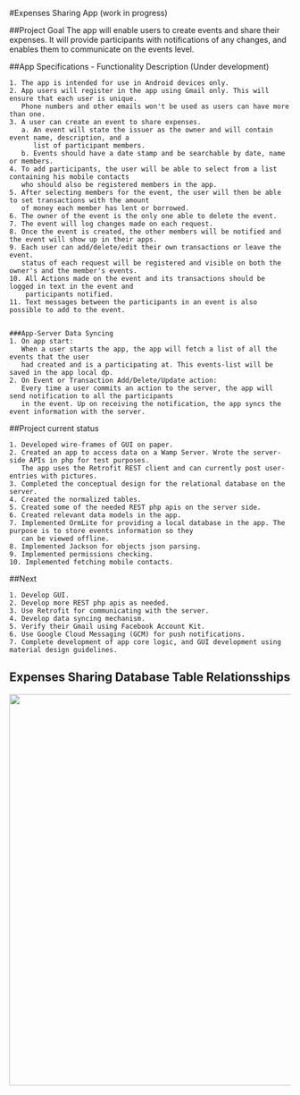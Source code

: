 #Expenses Sharing App (work in progress)

##Project Goal
The app will enable users to create events and share their expenses. It will provide participants 
with notifications of any changes, and enables them to communicate on the events level. 

##App Specifications - Functionality Description (Under development)
```
1. The app is intended for use in Android devices only. 
2. App users will register in the app using Gmail only. This will ensure that each user is unique. 
   Phone numbers and other emails won't be used as users can have more than one.
3. A user can create an event to share expenses. 
   a. An event will state the issuer as the owner and will contain event name, description, and a 
      list of participant members. 
   b. Events should have a date stamp and be searchable by date, name or members.
4. To add participants, the user will be able to select from a list containing his mobile contacts 
   who should also be registered members in the app. 
5. After selecting members for the event, the user will then be able to set transactions with the amount 
   of money each member has lent or borrowed. 
6. The owner of the event is the only one able to delete the event. 
7. The event will log changes made on each request. 
8. Once the event is created, the other members will be notified and the event will show up in their apps. 
9. Each user can add/delete/edit their own transactions or leave the event. 
   status of each request will be registered and visible on both the owner's and the member's events.  
10. All Actions made on the event and its transactions should be logged in text in the event and 
    participants notified.
11. Text messages between the participants in an event is also possible to add to the event. 


###App-Server Data Syncing
1. On app start: 
   When a user starts the app, the app will fetch a list of all the events that the user
   had created and is a participating at. This events-list will be saved in the app local dp. 
2. On Event or Transaction Add/Delete/Update action:
   Every time a user commits an action to the server, the app will send notification to all the participants
   in the event. Up on receiving the notification, the app syncs the event information with the server.     
```

##Project current status
```
1. Developed wire-frames of GUI on paper.
2. Created an app to access data on a Wamp Server. Wrote the server-side APIs in php for test purposes. 
   The app uses the Retrofit REST client and can currently post user-entries with pictures. 
3. Completed the conceptual design for the relational database on the server.
4. Created the normalized tables.
5. Created some of the needed REST php apis on the server side.
6. Created relevant data models in the app.
7. Implemented OrmLite for providing a local database in the app. The purpose is to store events information so they 
   can be viewed offline.
8. Implemented Jackson for objects json parsing. 
9. Implemented permissions checking.
10. Implemented fetching mobile contacts. 
```

##Next
```
1. Develop GUI.
2. Develop more REST php apis as needed.
3. Use Retrofit for communicating with the server.
4. Develop data syncing mechanism.
5. Verify their Gmail using Facebook Account Kit.
6. Use Google Cloud Messaging (GCM) for push notifications.
7. Complete development of app core logic, and GUI development using material design guidelines.
```


## Expenses Sharing Database Table Relationsships 

<img src="https://github.com/Jagerfield/Expenses-Sharing-App/blob/master/msc/Expenses%20Sharing%20DB.PNG" width="700"/> &#160;




